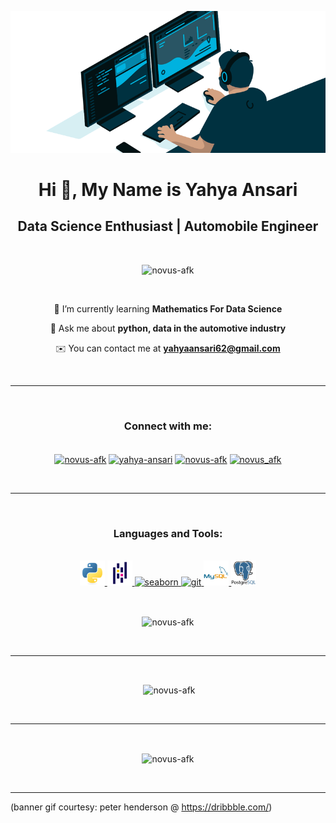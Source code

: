 
![MasterHead](image/coding.gif)



<h1 align="center">Hi 👋, My Name is Yahya Ansari</h1>

<h2 align="center">Data Science Enthusiast | Automobile Engineer</h2>

</br>
<p align="center"> <img src="https://komarev.com/ghpvc/?username=novus-afk&label=Profile%20views&color=0e75b6&style=flat" alt="novus-afk" /> </p>

</br>
<p align="center">
🧠 I’m currently learning <b>Mathematics For Data Science</b></p>
<p align="center">
💬 Ask me about <b>python, data in the automotive industry</b>
</p>
<p align="center">
✉️ You can contact me at <a href="mailto:yahyaansari62@gmail.com" target = "_blank"><b>yahyaansari62@gmail.com</b></a>
</p>
</br>

---
</br>
<h3 align="center">Connect with me:</h3>

<p align="center">
</br>
<a href="https://www.github.com/novus-afk" target="_blank"><img align='center' src="https://raw.githubusercontent.com/danielcranney/readme-generator/main/public/icons/socials/github.svg" alt ='novus-afk' width="40" height="40" /></a>
<a href="https://linkedin.com/in/yahya-ansari" target="blank"><img align="center" src="https://raw.githubusercontent.com/danielcranney/readme-generator/main/public/icons/socials/linkedin.svg" alt="yahya-ansari" height="40" width="40" /></a>
<a href="https://www.youtube.com/c/novus-afk" target="blank"><img align="center" src="https://raw.githubusercontent.com/rahuldkjain/github-profile-readme-generator/master/src/images/icons/Social/youtube.svg" alt="novus-afk" height="40" width="40" /></a>
<a href="https://www.hackerrank.com/novus_afk" target="blank"><img align="center" src="https://raw.githubusercontent.com/rahuldkjain/github-profile-readme-generator/master/src/images/icons/Social/hackerrank.svg" alt="novus_afk" height="40" width="40" /></a>
</p>
</br>

---

</br>
<h3 align="center">Languages and Tools:</h3>
<p align="center">
</br>
<a href="https://www.python.org" target="_blank" rel="noreferrer"> <img src="https://raw.githubusercontent.com/devicons/devicon/master/icons/python/python-original.svg" alt="python" width="40" height="40"/> </a>
<a href="https://pandas.pydata.org/" target="_blank" rel="noreferrer"> <img src="https://raw.githubusercontent.com/devicons/devicon/2ae2a900d2f041da66e950e4d48052658d850630/icons/pandas/pandas-original.svg" alt="pandas" width="40" height="40"/> </a>
<a href="https://seaborn.pydata.org/" target="_blank" rel="noreferrer"> <img src="https://seaborn.pydata.org/_images/logo-mark-lightbg.svg" alt="seaborn" width="40" height="40"/> </a> 
<a href="https://git-scm.com/" target="_blank" rel="noreferrer"> <img src="https://www.vectorlogo.zone/logos/git-scm/git-scm-icon.svg" alt="git" width="40" height="40"/> </a>
<a href="https://www.mysql.com/" target="_blank" rel="noreferrer"> <img src="https://raw.githubusercontent.com/devicons/devicon/master/icons/mysql/mysql-original-wordmark.svg" alt="mysql" width="40" height="40"/> </a>
<a href="https://www.postgresql.org" target="_blank" rel="noreferrer"> <img src="https://raw.githubusercontent.com/devicons/devicon/master/icons/postgresql/postgresql-original-wordmark.svg" alt="postgresql" width="40" height="40"/> </a>
</p>
 


</br>

<p align="center"><img align="center" src="https://github-readme-stats.vercel.app/api/top-langs?username=novus-afk&show_icons=true&locale=en&layout=compact" alt="novus-afk" /></p>

</br>

---

</br>
<p align="center">&nbsp;<img align="center" src="https://github-readme-stats.vercel.app/api?username=novus-afk&show_icons=true&locale=en" alt="novus-afk" /></p>

</br>

---

</br>
<p align="center"><img align="center" src="https://github-readme-streak-stats.herokuapp.com/?user=novus-afk&" alt="novus-afk" /></p>

</br>

---

(banner gif courtesy: peter henderson @ https://dribbble.com/)